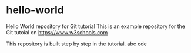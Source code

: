 # hello-world
Hello World repository for Git tutorial
This is an example repository for the Git tutoial on https://www.w3schools.com

This repository is built step by step in the tutorial. 
abc
cde
